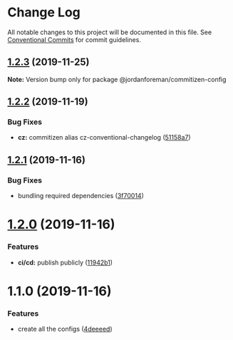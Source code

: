 # Change Log

All notable changes to this project will be documented in this file.
See [Conventional Commits](https://conventionalcommits.org) for commit guidelines.

## [1.2.3](https://github.com/JordanForeman/config/compare/@jordanforeman/commitizen-config@1.2.2...@jordanforeman/commitizen-config@1.2.3) (2019-11-25)

**Note:** Version bump only for package @jordanforeman/commitizen-config





## [1.2.2](https://github.com/JordanForeman/config/compare/@jordanforeman/commitizen-config@1.2.1...@jordanforeman/commitizen-config@1.2.2) (2019-11-19)


### Bug Fixes

* **cz:** commitizen alias cz-conventional-changelog ([51158a7](https://github.com/JordanForeman/config/commit/51158a7f22b5d73bcb574ad1542564d8dd9ecb35))





## [1.2.1](https://github.com/JordanForeman/config/compare/@jordanforeman/commitizen-config@1.2.0...@jordanforeman/commitizen-config@1.2.1) (2019-11-16)


### Bug Fixes

* bundling required dependencies ([3f70014](https://github.com/JordanForeman/config/commit/3f70014b40277bc8f61ffb033792a9ace736ac32))





# [1.2.0](https://github.com/JordanForeman/config/compare/@jordanforeman/commitizen-config@1.1.0...@jordanforeman/commitizen-config@1.2.0) (2019-11-16)


### Features

* **ci/cd:** publish publicly ([11942b1](https://github.com/JordanForeman/config/commit/11942b114401fe481a53b81652e4bb0b530ab4e9))





# 1.1.0 (2019-11-16)


### Features

* create all the configs ([4deeeed](https://github.com/JordanForeman/config/commit/4deeeed446c82364739a87bbef3891a04bbbf6e0))
